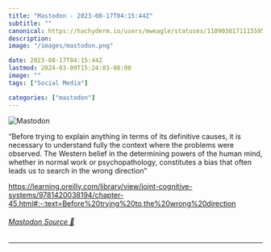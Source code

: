 ```yaml
---
title: "Mastodon - 2023-08-17T04:15:44Z"
subtitle: ""
canonical: https://hachyderm.io/users/mweagle/statuses/110903017111559510
description:
image: "/images/mastodon.png"

date: 2023-08-17T04:15:44Z
lastmod: 2024-03-09T15:24:03-08:00
image: ""
tags: ["Social Media"]

categories: ["mastodon"]
---
```

![Mastodon](/images/mastodon.png)

<p>“Before trying to explain anything in terms of its definitive causes, it is necessary to understand fully the context where the problems were  observed.  The Western belief in the determining powers of the human mind, whether in normal  work or psychopathology, constitutes a bias that often leads us to search in the wrong direction”</p><p><a href="https://learning.oreilly.com/library/view/joint-cognitive-systems/9781420038194/chapter-45.html#:-:text=Before%20trying%20to,the%20wrong%20direction" target="_blank" rel="nofollow noopener noreferrer" translate="no"><span class="invisible">https://</span><span class="ellipsis">learning.oreilly.com/library/v</span><span class="invisible">iew/joint-cognitive-systems/9781420038194/chapter-45.html#:-:text=Before%20trying%20to,the%20wrong%20direction</span></a></p>


###### [Mastodon Source 🐘](https://hachyderm.io/@mweagle/110903017111559510)

___
